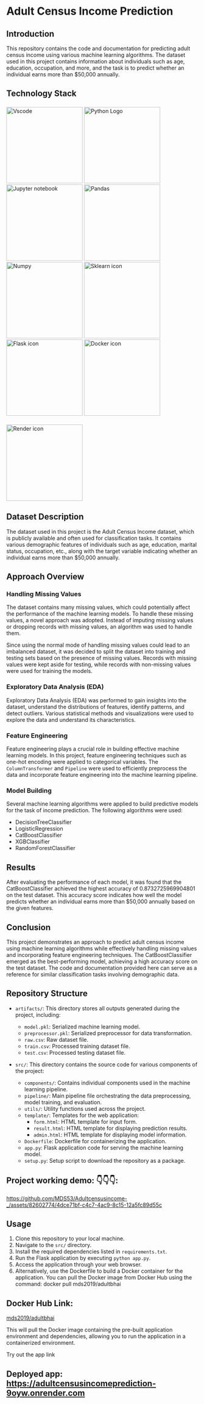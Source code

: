 
# Adult Census Income Prediction

## Introduction

This repository contains the code and documentation for predicting adult census income using various machine learning algorithms. The dataset used in this project contains information about individuals such as age, education, occupation, and more, and the task is to predict whether an individual earns more than $50,000 annually.



## Technology Stack
### 
<img src="https://github.com/MDS53/Adultcensusincome-_/assets/82602774/4a1d188d-a4bc-4d25-881d-80e6db331914" alt="Vscode" width="200"/>

<img src="https://github.com/MDS53/Adultcensusincome-_/assets/82602774/4f0730f0-0f7f-4536-af72-ca89802f8b77" alt="Python Logo" width="200"/>

<img src="https://github.com/MDS53/Adultcensusincome-_/assets/82602774/b5ab334c-4f77-4e07-9556-99c6874022e1" alt="Jupyter notebook" width="200"/>

<img src="https://github.com/MDS53/Adultcensusincome-_/assets/82602774/df040526-5e3f-4309-92a2-b092e0bfea9f" alt="Pandas" width="200"/>

<img src="https://github.com/MDS53/Adultcensusincome-_/assets/82602774/708ee0a7-f846-494b-b1ec-a22fa1bf572e" alt="Numpy" width="200"/>

<img src="https://github.com/MDS53/Adultcensusincome-_/assets/82602774/9ff1d913-4cd5-4411-a6b4-0cd66eaf6acb" alt="Sklearn icon" width="200"/>

<img src="https://github.com/MDS53/Adultcensusincome-_/assets/82602774/7b006b84-93e2-4edc-b3ff-bd0d0672b2f5" alt="Flask icon" width="200"/>

<img src="https://github.com/MDS53/Adultcensusincome-_/assets/82602774/05210c5c-bbec-4efa-a6c6-f859b2fa9121" alt="Docker icon" width="200"/>

####
<img src="https://github.com/MDS53/Adultcensusincome-_/assets/82602774/a7812838-6e90-4ecb-8122-db94b0c76a33" alt="Render icon" width="200"/>



  

## Dataset Description

The dataset used in this project is the Adult Census Income dataset, which is publicly available and often used for classification tasks. It contains various demographic features of individuals such as age, education, marital status, occupation, etc., along with the target variable indicating whether an individual earns more than $50,000 annually.

## Approach Overview

### Handling Missing Values

The dataset contains many missing values, which could potentially affect the performance of the machine learning models. To handle these missing values, a novel approach was adopted. Instead of imputing missing values or dropping records with missing values, an algorithm was used to handle them.

Since using the normal mode of handling missing values could lead to an imbalanced dataset, it was decided to split the dataset into training and testing sets based on the presence of missing values. Records with missing values were kept aside for testing, while records with non-missing values were used for training the models.

### Exploratory Data Analysis (EDA)

Exploratory Data Analysis (EDA) was performed to gain insights into the dataset, understand the distributions of features, identify patterns, and detect outliers. Various statistical methods and visualizations were used to explore the data and understand its characteristics.

### Feature Engineering

Feature engineering plays a crucial role in building effective machine learning models. In this project, feature engineering techniques such as one-hot encoding were applied to categorical variables. The `ColumnTransformer` and `Pipeline` were used to efficiently preprocess the data and incorporate feature engineering into the machine learning pipeline.

### Model Building

Several machine learning algorithms were applied to build predictive models for the task of income prediction. The following algorithms were used:

- DecisionTreeClassifier
- LogisticRegression
- CatBoostClassifier
- XGBClassifier
- RandomForestClassifier

## Results

After evaluating the performance of each model, it was found that the CatBoostClassifier achieved the highest accuracy of 0.8732725969904801 on the test dataset. This accuracy score indicates how well the model predicts whether an individual earns more than $50,000 annually based on the given features.

## Conclusion

This project demonstrates an approach to predict adult census income using machine learning algorithms while effectively handling missing values and incorporating feature engineering techniques. The CatBoostClassifier emerged as the best-performing model, achieving a high accuracy score on the test dataset. The code and documentation provided here can serve as a reference for similar classification tasks involving demographic data.

## Repository Structure

- `artifacts/`: This directory stores all outputs generated during the project, including:
  - `model.pkl`: Serialized machine learning model.
  - `preprocessor.pkl`: Serialized preprocessor for data transformation.
  - `raw.csv`: Raw dataset file.
  - `train.csv`: Processed training dataset file.
  - `test.csv`: Processed testing dataset file.

- `src/`: This directory contains the source code for various components of the project:
  - `components/`: Contains individual components used in the machine learning pipeline.
  - `pipeline/`: Main pipeline file orchestrating the data preprocessing, model training, and evaluation.
  - `utils/`: Utility functions used across the project.
  - `template/`: Templates for the web application:
    - `form.html`: HTML template for input form.
    - `result.html`: HTML template for displaying prediction results.
    - `admin.html`: HTML template for displaying model information.
  - `Dockerfile`: Dockerfile for containerizing the application.
  - `app.py`: Flask application code for serving the machine learning model.
  - `setup.py`: Setup script to download the repository as a package.


## Project working demo: 👇👇👇:

https://github.com/MDS53/Adultcensusincome-_/assets/82602774/4dce71bf-c4c7-4ac9-8c15-12a5fc89d55c


## Usage

1. Clone this repository to your local machine.
2. Navigate to the `src/` directory.
3. Install the required dependencies listed in `requirements.txt`.
4. Run the Flask application by executing `python app.py`.
5. Access the application through your web browser.
6. Alternatively, use the Dockerfile to build a Docker container for the application. You can pull the Docker image from Docker Hub using the command: docker pull mds2019/adultbhai



## Docker Hub Link:
[mds2019/adultbhai](https://hub.docker.com/r/mds2019/adultbhai)

This will pull the Docker image containing the pre-built application environment and dependencies, allowing you to run the application in a containerized environment.


Try out the app link 
## Deployed app: https://adultcensusincomeprediction-9oyw.onrender.com


